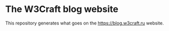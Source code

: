 # The W3Craft blog website
This repository generates what goes on the https://blog.w3craft.ru website.
